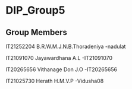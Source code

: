 # DIP_Group5

## Group Members
IT21252204 B.R.W.M.J.N.B.Thoradeniya -nadulat

IT21091070 Jayawardhana A.L -IT21091070

IT20265656 Vithanage Don J.O -IT20265656

IT21025730 Herath H.M.V.P -Vidusha08
